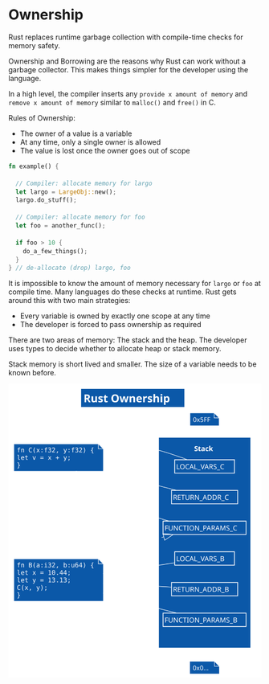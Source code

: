 # Ownership

Rust replaces runtime garbage collection with compile-time checks for memory safety.

Ownership and Borrowing are the reasons why Rust can work without a garbage collector. This makes things simpler for the developer using the language.

In a high level, the compiler inserts any `provide x amount of memory` and `remove x amount of memory` similar to `malloc()` and `free()` in C.

Rules of Ownership:

- The owner of a value is a variable
- At any time, only a single owner is allowed
- The value is lost once the owner goes out of scope

```rust
fn example() {

  // Compiler: allocate memory for largo
  let largo = LargeObj::new();
  largo.do_stuff();

  // Compiler: allocate memory for foo
  let foo = another_func();

  if foo > 10 {
    do_a_few_things();
  }
} // de-allocate (drop) largo, foo
```

It is impossible to know the amount of memory necessary for `largo` or `foo` at compile time. Many languages do these checks at runtime. Rust gets around this with two main strategies:

- Every variable is owned by exactly one scope at any time
- The developer is forced to pass ownership as required

There are two areas of memory: The stack and the heap. The developer uses types to decide whether to allocate heap or stack memory.

Stack memory is short lived and smaller. The size of a variable needs to be known before.

![Diagram](/out/diagrams/ownership/ownership.svg "Ownership")
